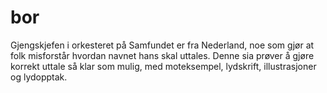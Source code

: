 # bor
Gjengskjefen i orkesteret på Samfundet er fra Nederland, noe som gjør at folk misforstår hvordan navnet hans skal uttales. Denne sia prøver å gjøre korrekt uttale så klar som mulig, med moteksempel, lydskrift, illustrasjoner og lydopptak.
